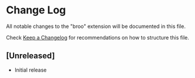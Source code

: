 # Change Log

All notable changes to the "broo" extension will be documented in this file.

Check [Keep a Changelog](http://keepachangelog.com/) for recommendations on how to structure this file.

## [Unreleased]

- Initial release